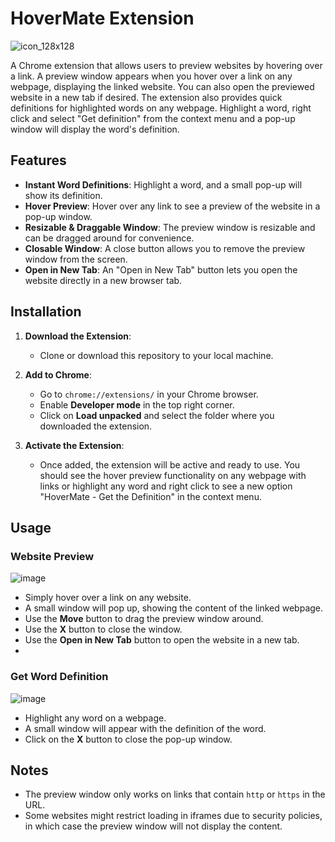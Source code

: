 # HoverMate Extension
![icon_128x128](https://github.com/user-attachments/assets/31b05ae4-212b-47d4-9f17-68a1de06dd43)

A Chrome extension that allows users to preview websites by hovering over a link. A preview window appears when you hover over a link on any webpage, displaying the linked website. You can also open the previewed website in a new tab if desired. 
The extension also provides quick definitions for highlighted words on any webpage. Highlight a word, right click and select "Get definition" from the context menu and a pop-up window will display the word's definition.

## Features
- **Instant Word Definitions**: Highlight a word, and a small pop-up will show its definition.
- **Hover Preview**: Hover over any link to see a preview of the website in a pop-up window.
- **Resizable & Draggable Window**: The preview window is resizable and can be dragged around for convenience.
- **Closable Window**: A close button allows you to remove the preview window from the screen.
- **Open in New Tab**: An "Open in New Tab" button lets you open the website directly in a new browser tab.

## Installation

1. **Download the Extension**:
   - Clone or download this repository to your local machine.
   
2. **Add to Chrome**:
   - Go to `chrome://extensions/` in your Chrome browser.
   - Enable **Developer mode** in the top right corner.
   - Click on **Load unpacked** and select the folder where you downloaded the extension.

3. **Activate the Extension**:
   - Once added, the extension will be active and ready to use. You should see the hover preview functionality on any webpage with links or highlight any word and right click to see a new option "HoverMate - Get the Definition" in the context menu. 

## Usage
### Website Preview
![image](https://github.com/user-attachments/assets/21e842b6-02c5-41f6-9f2c-e5036ab5d166)

- Simply hover over a link on any website.
- A small window will pop up, showing the content of the linked webpage.
- Use the **Move** button to drag the preview window around.
- Use the **X** button to close the window.
- Use the **Open in New Tab** button to open the website in a new tab.
- 
### Get Word Definition
![image](https://github.com/user-attachments/assets/65d9050d-bbe5-48a4-93bc-7b1e03a4a4ba)

- Highlight any word on a webpage.
- A small window will appear with the definition of the word.
- Click on the **X** button to close the pop-up window.

## Notes

- The preview window only works on links that contain `http` or `https` in the URL.
- Some websites might restrict loading in iframes due to security policies, in which case the preview window will not display the content.



